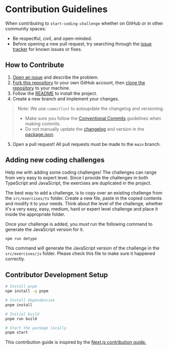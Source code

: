 # Contribution Guidelines

When contributing to `start-coding-challenge` whether on GitHub or in other community spaces:

- Be respectful, civil, and open-minded.
- Before opening a new pull request, try searching through the [issue tracker](https://github.com/martijnd/start-coding-challenge/issues) for known issues or fixes.

## How to Contribute

1. [Open an issue](https://docs.github.com/en/issues/tracking-your-work-with-issues/creating-an-issue) and describe the problem.
2. [Fork this repository](https://docs.github.com/en/get-started/quickstart/fork-a-repo) to your own GitHub account, then [clone the repository](https://docs.github.com/en/repositories/creating-and-managing-repositories/cloning-a-repository) to your machine.
3. Follow the [README](https://github.com/martijnd/start-coding-challenge#readme) to install the project.
4. Create a new branch and implement your changes.

> Note: We use `commitlint` to autoupdate the changelog and versioning.
>
> - Make sure you follow the [Conventional Commits](https://www.conventionalcommits.org/en/v1.0.0/) guidelines when making commits.
> - Do not manually update the [changelog](./CHANGELOG.md) and version in the [package.json](./package.json).

5. Open a pull request! All pull requests must be made to the `main` branch.

## Adding new coding challenges

Help me with adding some coding challenges! The challenges can range from very easy to expert level.
Since I provide the challenges in both TypeScript and JavaScript, the exercises are duplicated in the project.

The best way to add a challenge, is to copy over an existing challenge from the `src/exercises/ts` folder.
Create a new file, paste in the copied contents and modify it to your needs. Think about the level of the challenge, whether it's
a very easy, easy, medium, hard or expert level challenge and place it inside the appropriate folder.

Once your challenge is added, you _must_ run the following command to generate the JavaScript version for it.

```bash
npm run detype
```

This command will generate the JavaScript version of the challenge in the `src/exercises/js` folder. Please check this file to make sure it happened correctly.

## Contributor Development Setup

```bash
# Install pnpm
npm install -g pnpm

# Install dependencies
pnpm install

# Initial build
pnpm run build

# Start the package locally
pnpm start
```

This contribution guide is inspired by the [Next.js contribution guide.](https://github.com/vercel/next.js/blob/canary/contributing.md)
